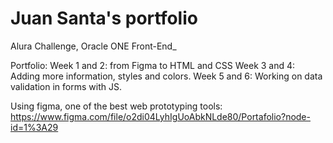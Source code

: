 # Juan Santa's portfolio
Alura Challenge, Oracle ONE Front-End_ 

Portfolio: 
Week 1 and 2: from Figma to HTML and CSS
Week 3 and 4: Adding more information, styles and colors.
Week 5 and 6: Working on data validation in forms with JS. 

Using figma, one of the best web prototyping tools: 
https://www.figma.com/file/o2di04LyhIgUoAbkNLde80/Portafolio?node-id=1%3A29
